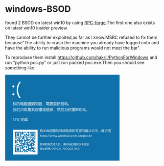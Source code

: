 # windows-BSOD

found 2 BSOD on latest win10 by using [RPC-forge](https://github.com/sogeti-esec-lab/RPCForge).The first one also exists on latest win10
insider preview.

They cannot be further exploited,as far as I know.MSRC refused to fix them because"The ability to crash the machine you already have logged onto and have the ability to run malicious programs would not meet the bar".

To reproduse them install https://github.com/hakril/PythonForWindows and run "python poc.py" or just run packed poc.exe.Then you should see something like:

![image](https://github.com/houjingyi233/Screenshots/blob/master/BSOD.PNG)  
